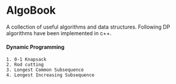 # AlgoBook
A collection of useful algorithms and data structures. 
Following DP algorithms have been implemented in c++.

#### Dynamic Programming

    1. 0-1 Knapsack
    2. Rod cutting
    3. Longest Common Subsequence
    4. Longest Increasing Subsequence 




